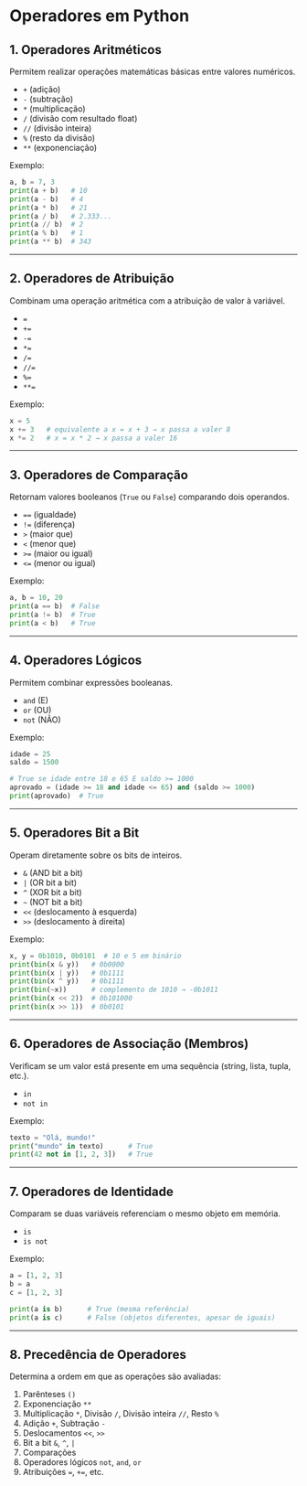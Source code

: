 # Operadores em Python


## 1. Operadores Aritméticos

Permitem realizar operações matemáticas básicas entre valores numéricos.

- `+` (adição)  
- `-` (subtração)  
- `*` (multiplicação)  
- `/` (divisão com resultado float)  
- `//` (divisão inteira)  
- `%` (resto da divisão)  
- `**` (exponenciação)  

Exemplo:

```python
a, b = 7, 3
print(a + b)   # 10
print(a - b)   # 4
print(a * b)   # 21
print(a / b)   # 2.333...
print(a // b)  # 2
print(a % b)   # 1
print(a ** b)  # 343
```

---

## 2. Operadores de Atribuição

Combinam uma operação aritmética com a atribuição de valor à variável.

- `=`  
- `+=`  
- `-=`  
- `*=`  
- `/=`  
- `//=`  
- `%=`  
- `**=`  

Exemplo:

```python
x = 5
x += 3   # equivalente a x = x + 3 → x passa a valer 8
x *= 2   # x = x * 2 → x passa a valer 16
```

---

## 3. Operadores de Comparação

Retornam valores booleanos (`True` ou `False`) comparando dois operandos.

- `==` (igualdade)  
- `!=` (diferença)  
- `>`  (maior que)  
- `<`  (menor que)  
- `>=` (maior ou igual)  
- `<=` (menor ou igual)  

Exemplo:

```python
a, b = 10, 20
print(a == b)  # False
print(a != b)  # True
print(a < b)   # True
```

---

## 4. Operadores Lógicos

Permitem combinar expressões booleanas.

- `and` (E)  
- `or`  (OU)  
- `not` (NÃO)  

Exemplo:

```python
idade = 25
saldo = 1500

# True se idade entre 18 e 65 E saldo >= 1000
aprovado = (idade >= 18 and idade <= 65) and (saldo >= 1000)
print(aprovado)  # True
```

---

## 5. Operadores Bit a Bit

Operam diretamente sobre os bits de inteiros.

- `&`  (AND bit a bit)  
- `|`  (OR bit a bit)  
- `^`  (XOR bit a bit)  
- `~`  (NOT bit a bit)  
- `<<` (deslocamento à esquerda)  
- `>>` (deslocamento à direita)  

Exemplo:

```python
x, y = 0b1010, 0b0101  # 10 e 5 em binário
print(bin(x & y))   # 0b0000
print(bin(x | y))   # 0b1111
print(bin(x ^ y))   # 0b1111
print(bin(~x))      # complemento de 1010 → -0b1011
print(bin(x << 2))  # 0b101000
print(bin(x >> 1))  # 0b0101
```

---

## 6. Operadores de Associação (Membros)

Verificam se um valor está presente em uma sequência (string, lista, tupla, etc.).

- `in`  
- `not in`  

Exemplo:

```python
texto = "Olá, mundo!"
print("mundo" in texto)      # True
print(42 not in [1, 2, 3])   # True
```

---

## 7. Operadores de Identidade

Comparam se duas variáveis referenciam o mesmo objeto em memória.

- `is`  
- `is not`  

Exemplo:

```python
a = [1, 2, 3]
b = a
c = [1, 2, 3]

print(a is b)      # True (mesma referência)
print(a is c)      # False (objetos diferentes, apesar de iguais)
```

---

## 8. Precedência de Operadores

Determina a ordem em que as operações são avaliadas:

1. Parênteses `()`  
2. Exponenciação `**`  
3. Multiplicação `*`, Divisão `/`, Divisão inteira `//`, Resto `%`  
4. Adição `+`, Subtração `-`  
5. Deslocamentos `<<`, `>>`  
6. Bit a bit `&`, `^`, `|`  
7. Comparações  
8. Operadores lógicos `not`, `and`, `or`  
9. Atribuições `=`, `+=`, etc.  


